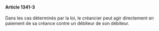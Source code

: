#### Article 1341-3

Dans les cas déterminés par la loi, le créancier peut agir directement en paiement de sa créance contre un débiteur de son débiteur.

